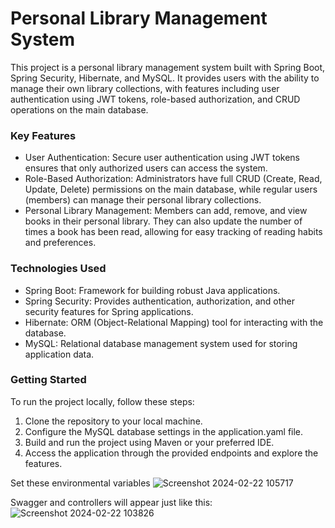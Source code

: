 <h1>Personal Library Management System</h1>

This project is a personal library management system built with Spring Boot, Spring Security, Hibernate, and MySQL. It provides users with the ability to manage their own library collections, with features including user authentication using JWT tokens, role-based authorization, and CRUD operations on the main database.

<h3>Key Features</h3>

- User Authentication: Secure user authentication using JWT tokens ensures that only authorized users can access the system.
- Role-Based Authorization: Administrators have full CRUD (Create, Read, Update, Delete) permissions on the main database, while regular users (members) can manage their personal library collections.
- Personal Library Management: Members can add, remove, and view books in their personal library. They can also update the number of times a book has been read, allowing for easy tracking of reading habits and preferences.
  
<h3>Technologies Used</h3>

- Spring Boot: Framework for building robust Java applications.
- Spring Security: Provides authentication, authorization, and other security features for Spring applications.
- Hibernate: ORM (Object-Relational Mapping) tool for interacting with the database.
- MySQL: Relational database management system used for storing application data.

<h3>Getting Started</h3>

To run the project locally, follow these steps:

1. Clone the repository to your local machine.
2. Configure the MySQL database settings in the application.yaml file.
3. Build and run the project using Maven or your preferred IDE.
4. Access the application through the provided endpoints and explore the features.

Set these environmental variables
![Screenshot 2024-02-22 105717](https://github.com/baldi364/library/assets/134001121/e1389068-c865-42d0-b052-566345f483d7)

Swagger and controllers will appear just like this:
![Screenshot 2024-02-22 103826](https://github.com/baldi364/library/assets/134001121/ae0bb226-b97c-475d-87bb-5c33efb0afaf)
